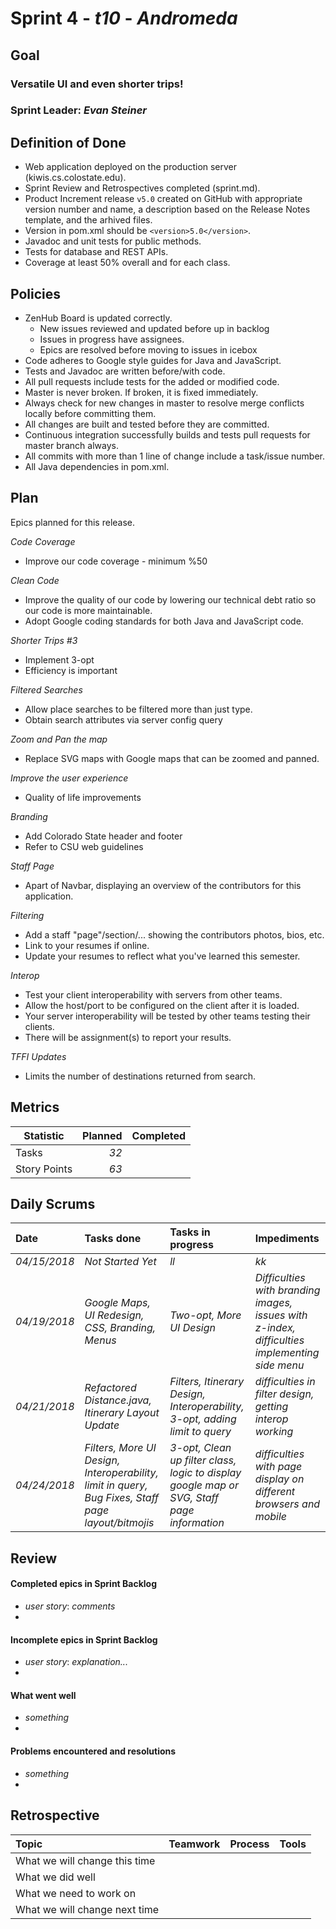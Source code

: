 # Sprint 4 - *t10* - *Andromeda*

## Goal

### Versatile UI and even shorter trips!
### Sprint Leader: *Evan Steiner*

## Definition of Done

* Web application deployed on the production server (kiwis.cs.colostate.edu).
* Sprint Review and Retrospectives completed (sprint.md).
* Product Increment release `v5.0` created on GitHub with appropriate version number and name, a description based on the Release Notes template, and the arhived files.
* Version in pom.xml should be `<version>5.0</version>`.
* Javadoc and unit tests for public methods.
* Tests for database and REST APIs.
* Coverage at least 50% overall and for each class.

## Policies

* ZenHub Board is updated correctly.
    - New issues reviewed and updated before up in backlog
    - Issues in progress have assignees.
    - Epics are resolved before moving to issues in icebox
* Code adheres to Google style guides for Java and JavaScript.
* Tests and Javadoc are written before/with code.  
* All pull requests include tests for the added or modified code.
* Master is never broken.  If broken, it is fixed immediately.
* Always check for new changes in master to resolve merge conflicts locally before committing them.
* All changes are built and tested before they are committed.
* Continuous integration successfully builds and tests pull requests for master branch always.
* All commits with more than 1 line of change include a task/issue number.
* All Java dependencies in pom.xml.

## Plan

Epics planned for this release.

 *Code Coverage*
   - Improve our code coverage - minimum %50

 *Clean Code*
   - Improve the quality of our code by lowering our technical debt ratio so our code is more maintainable.
   - Adopt Google coding standards for both Java and JavaScript code.

 *Shorter Trips #3*
   - Implement 3-opt
   - Efficiency is important

 *Filtered Searches*
   - Allow place searches to be filtered more than just type.
   - Obtain search attributes via server config query

 *Zoom and Pan the map*
   - Replace SVG maps with Google maps that can be zoomed and panned.

 *Improve the user experience*
   - Quality of life improvements

 *Branding*
   - Add Colorado State header and footer
   - Refer to CSU web guidelines

 *Staff Page*
   - Apart of Navbar, displaying an overview of the contributors for this application.

 *Filtering*
   - Add a staff "page"/section/... showing the contributors photos, bios, etc.
   - Link to your resumes if online.
   - Update your resumes to reflect what you've learned this semester.  

 *Interop*
   - Test your client interoperability with servers from other teams.
   - Allow the host/port to be configured on the client after it is loaded.
   - Your server interoperability will be tested by other teams testing their clients.
   - There will be assignment(s) to report your results.   

  *TFFI Updates*
   - Limits the number of destinations returned from search.   

## Metrics

Statistic | Planned | Completed
--- | ---: | ---:
Tasks | *32* |
Story Points | *63*|

## Daily Scrums

Date | Tasks done  | Tasks in progress | Impediments
:--- | :--- | :--- | :---
*04/15/2018* | *Not Started Yet* | *ll* | *kk*
*04/19/2018* | *Google Maps, UI Redesign, CSS, Branding, Menus* | *Two-opt, More UI Design* | *Difficulties with branding images, issues with z-index, difficulties implementing side menu*
*04/21/2018* | *Refactored Distance.java, Itinerary Layout Update* | *Filters, Itinerary Design, Interoperability, 3-opt, adding limit to query* | *difficulties in filter design, getting interop working*
*04/24/2018* | *Filters, More UI Design, Interoperability, limit in query, Bug Fixes, Staff page layout/bitmojis* | *3-opt, Clean up filter class, logic to display google map or SVG, Staff page information* | *difficulties with page display on different browsers and mobile*

## Review

#### Completed epics in Sprint Backlog
* *user story*:  *comments*
*

#### Incomplete epics in Sprint Backlog
* *user story*: *explanation...*
*

#### What went well
* *something*
*

#### Problems encountered and resolutions
* *something*
*

## Retrospective

Topic | Teamwork | Process | Tools
:--- | :--- | :--- | :---
What we will change this time |  |  |
What we did well |  |  |
What we need to work on |  |  |
What we will change next time |  |  |
